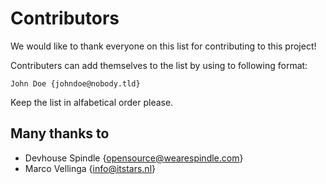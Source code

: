 # Contributors
We would like to thank everyone on this list for contributing to this project!

Contributers can add themselves to the list by using to following format:

    John Doe {johndoe@nobody.tld}

Keep the list in alfabetical order please.

## Many thanks to

 * Devhouse Spindle {opensource@wearespindle.com}
 * Marco Vellinga {info@itstars.nl}
